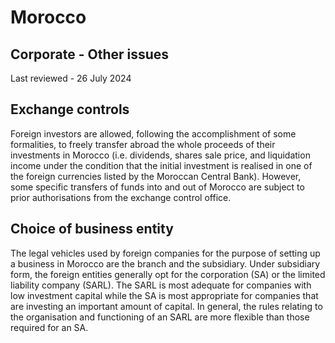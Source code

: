 # Morocco
## Corporate - Other issues
Last reviewed - 26 July 2024
## Exchange controls
Foreign investors are allowed, following the accomplishment of some formalities, to freely transfer abroad the whole proceeds of their investments in Morocco (i.e. dividends, shares sale price, and liquidation income under the condition that the initial investment is realised in one of the foreign currencies listed by the Moroccan Central Bank).
However, some specific transfers of funds into and out of Morocco are subject to prior authorisations from the exchange control office.
## Choice of business entity
The legal vehicles used by foreign companies for the purpose of setting up a business in Morocco are the branch and the subsidiary.
Under subsidiary form, the foreign entities generally opt for the corporation (SA) or the limited liability company (SARL).
The SARL is most adequate for companies with low investment capital while the SA is most appropriate for companies that are investing an important amount of capital. In general, the rules relating to the organisation and functioning of an SARL are more flexible than those required for an SA.
